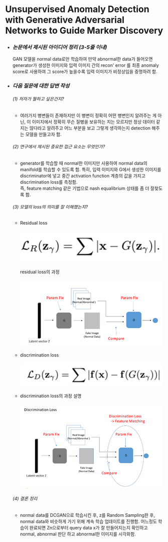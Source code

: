 Unsupervised Anomaly Detection with Generative Adversarial Networks to Guide Marker Discovery
=============================================================================================

* ### *논문에서 제시된 아이디어 정리 (3-5줄 이내)*   
  GAN 모델을 normal data로만 학습하여 만약 abnormal한 data가 들어오면 generator가 생성한 이미지와 입력 이미지 간의 recon' error
  를 최종 anomaly score로 사용하여 그 score가 높을수록 입력 이미지가 비정상임을 증명하려 함.

* ### *다음 질문에 대한 답변 작성*
  ###### (1) 저자가 뭘하고 싶은건지?
  * 여러가지 병변들이 존재하지만 이 병변이 정확히 어떤 병변인지 알려주는 게 아닌, 이 이미지에서 정확히 무슨 질병을 보유하는 지는 모르지만
    정상 데이터 같지는 않다라고 알려주고 어느 부분을 보고 그렇게 생각하는지 detection 해주는 모델을 만들고자 함.
  
  ###### (2) 연구에서 제시된 중요한 접근 요소는 무엇인가?
  * generator를 학습할 때 normal한 이미지만 사용하여 normal data의 manifold를 학습할 수 있도록 함.
    특히, 입력 이미지와 G에서 생성한 이미지를 discriminator에 넣고 중간 activation function 계층의 값을 가지고 discrimination loss를 측정함.   
    즉, feature matching 같은 기법으로 nash equalibrium 상태를 좀 더 잘찾도록 함.
  
  ###### (3) 모델의 loss의 의미를 잘 이해했는지? 
  * Residual loss
  <br></br>
  ![img.png](asset/img_3_1.png)
  <br></br>
  residual loss의 과정
  <br></br>
  ![img.png](asset/img_3_2.png)
  <br></br>
  * discrimination loss
  <br></br>
  ![img.png](asset/img_3_3.png)
  <br></br>
  * discrimination loss의 과정 설명
  <br></br>
  ![img.png](asset/img_3_4.png)
  
  ###### (4) 결론 정리
  * normal data를 DCGAN으로 학습시킨 후, z를 Random Sampling한 후, normal data와 비슷하게 가기 위해 계속 학습 업데이트를 진행함.
    어느정도 학습이 완료되면 Zn으로부터 query data x가 잘 만들어지는지 확인하고 normal, abnormal 판단 하고 abnormal한 이미지를 시각화함.